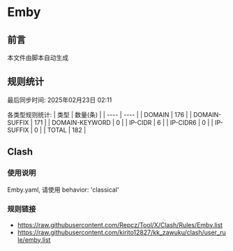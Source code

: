 # Emby

## 前言
本文件由脚本自动生成

## 规则统计
最后同步时间: 2025年02月23日 02:11

各类型规则统计:
| 类型 | 数量(条)  | 
| ---- | ----  |
| DOMAIN | 176 | 
| DOMAIN-SUFFIX | 171 | 
| DOMAIN-KEYWORD | 0 | 
| IP-CIDR | 6 | 
| IP-CIDR6 | 0 | 
| IP-SUFFIX | 0 | 
| TOTAL | 182 | 
## Clash 
### 使用说明 
Emby.yaml, 请使用 behavior: 'classical' 
### 规则链接 
- https://raw.githubusercontent.com/Repcz/Tool/X/Clash/Rules/Emby.list 
- https://raw.githubusercontent.com/kirito12827/kk_zawuku/clash/user_rule/emby.list 
